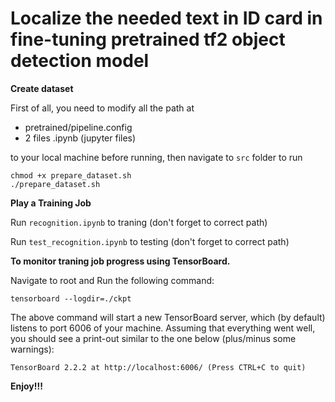 # Localize the needed text in ID card in fine-tuning pretrained tf2 object detection model

**Create dataset**

First of all, you need to modify all the path at

*   pretrained/pipeline.config
*   2 files .ipynb (jupyter files)

to your local machine before running, then navigate to ```src``` folder to run

```
chmod +x prepare_dataset.sh
./prepare_dataset.sh
```

**Play a Training Job**

Run ```recognition.ipynb``` to traning (don't forget to correct path)

Run ```test_recognition.ipynb``` to testing (don't forget to correct path)

**To monitor traning job progress using TensorBoard.**

Navigate to root and Run the following command:

```
tensorboard --logdir=./ckpt
```

The above command will start a new TensorBoard server, which (by default) listens to port 6006 of your machine. Assuming that everything went well, you should see a print-out similar to the one below (plus/minus some warnings):

```
TensorBoard 2.2.2 at http://localhost:6006/ (Press CTRL+C to quit)
```

**Enjoy!!!**

